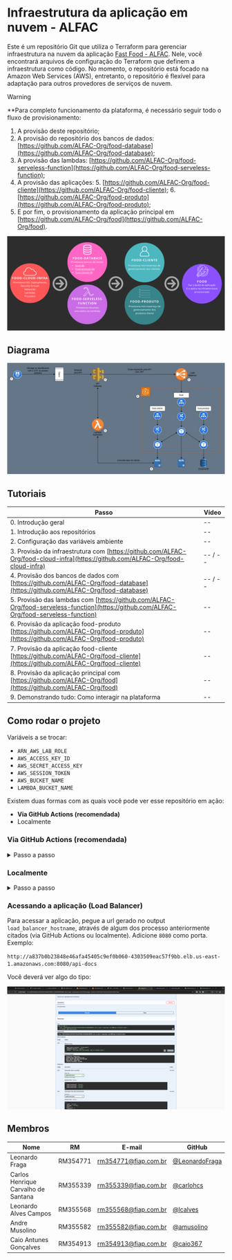 # Infraestrutura da aplicação em nuvem - ALFAC

Este é um repositório Git que utiliza o Terraform para gerenciar infraestrutura na nuvem da aplicação [Fast Food - ALFAC](https://github.com/ALFAC-Org/food). Nele, você encontrará arquivos de configuração do Terraform que definem a infraestrutura como código. No momento, o repositório está focado na Amazon Web Services (AWS), entretanto, o repositório é flexível para adaptação para outros provedores de serviços de nuvem.

> [!WARNING]
> **Para completo funcionamento da plataforma, é necessário seguir todo o fluxo de provisionamento: 
> 1. A provisão deste repositório; 
> 2. A provisão do repositório dos bancos de dados: [https://github.com/ALFAC-Org/food-database](https://github.com/ALFAC-Org/food-database); 
> 3. A provisão das lambdas: [https://github.com/ALFAC-Org/food-serveless-function](https://github.com/ALFAC-Org/food-serveless-function);
> 4. A provisão das aplicações: 
>    5. [https://github.com/ALFAC-Org/food-cliente](https://github.com/ALFAC-Org/food-cliente);
>    6. [https://github.com/ALFAC-Org/food-produto](https://github.com/ALFAC-Org/food-produto);
> 4. E por fim, o provisionamento da aplicação principal em [https://github.com/ALFAC-Org/food](https://github.com/ALFAC-Org/food).

![passos-seguir](docs/passos-provisao.png)

## Diagrama

![Diagrama de Arquitetura](docs/diagrama-arquitetura.png)

## Tutoriais

| Passo                                                                                                                                    | Vídeo   |
|------------------------------------------------------------------------------------------------------------------------------------------|---------|
| 0. Introdução geral                                                                                                                      | --      |
| 1. Introdução aos repositórios                                                                                                           | --      |
| 2. Configuração das variáveis ambiente                                                                                                   | --      |
| 3. Provisão da infraestrutura com [https://github.com/ALFAC-Org/food-cloud-infra](https://github.com/ALFAC-Org/food-cloud-infra)         | -- / -- |
| 4. Provisão dos bancos de dados com [https://github.com/ALFAC-Org/food-database](https://github.com/ALFAC-Org/food-database)             | -- / -- |
| 5. Provisão das lambdas com [https://github.com/ALFAC-Org/food-serveless-function](https://github.com/ALFAC-Org/food-serveless-function) | --      |
| 6. Provisão da aplicação food-produto [https://github.com/ALFAC-Org/food-produto](https://github.com/ALFAC-Org/food-produto)             | --      |
| 7. Provisão da aplicação food-cliente [https://github.com/ALFAC-Org/food-cliente](https://github.com/ALFAC-Org/food-cliente)             | --      |
| 8. Provisão da aplicação principal com [https://github.com/ALFAC-Org/food](https://github.com/ALFAC-Org/food)                            | --      |
| 9. Demonstrando tudo: Como interagir na plataforma                                                                                       | --      |

## Como rodar o projeto

Variáveis a se trocar:

- `ARN_AWS_LAB_ROLE`
- `AWS_ACCESS_KEY_ID`
- `AWS_SECRET_ACCESS_KEY`
- `AWS_SESSION_TOKEN`
- `AWS_BUCKET_NAME`
- `LAMBDA_BUCKET_NAME`

Existem duas formas com as quais você pode ver esse repositório em ação:

- **Via GitHub Actions (recomendada)**
- Localmente

### Via GitHub Actions (recomendada)

<details>
  <summary>Passo a passo</summary>

1. Acesse [https://github.com/ALFAC-Org/food-cloud-infra/actions](https://github.com/ALFAC-Org/food-cloud-infra/actions) (A guia `Actions` deste repositório);
2. Acesse `AWS - Cria infraestrutura`;
3. Clique em `Run workflow` (ou Executar workflow);
4. Aguarde. Se tudo der certo, o `check` verde deverá aparecer, os `outputs` irão ser exibidos e você poderá acessar a url - o processo dura em torno de 10 a 20 minutos;
   1. ![infra-criada-sucesso](./docs/infra-criada-sucesso.png)
   2. ![infra-criada-sucesso-output](./docs/infra-criada-sucesso-output.png)

</details>

### Localmente

<details>
  <summary>Passo a passo</summary>

#### Pré-requisitos

Antes de começar, certifique-se de ter os seguintes itens instalados e configurados em seu ambiente:

1. **Terraform**: A ferramenta que permite definir, visualizar e implantar a infraestrutura de nuvem.
2. **AWS CLI**: A interface de linha de comando da AWS.
3. **Credenciais AWS válidas**: Você precisará de uma chave de acesso e uma chave secreta para autenticar com a AWS (no momento, o repositório usa chaves e credenciais fornecidas pelo [AWS Academy](https://awsacademy.instructure.com/) e que divergem de contas padrão).

## Como usar

1. **Clone este repositório**:

```bash
git clone https://github.com/ALFAC-Org/food-cloud-infra
```

2. **Acesse o diretório do repositório**:

```bash
cd food-cloud-infra
```

3. **Configure as credenciais AWS em seu ambiente**:

```bash
aws configure
```

4. Defina as variáveis necessárias ao nível de ambiente, via arquivo `.tfvars` ou passe através dos comandos. Exemplo:

```bash
terraform <comando> <parâmetros> \
-var "environment=$ENVIRONMENT" \
-var "image_name=$IMAGE_NAME" \
-var "image_username=$DOCKERHUB_USERNAME" \
-var "image_version=$IMAGE_VERSION" \
-var "app_port=$APP_PORT" \
-var "app_service_port=$FOOD_SERVICE_PORT" \
-var "enable_flyway=$ENABLE_FLYWAY" \
-var "aws_region=$AWS_REGION" \
-var "node_role_arn=$ARN_AWS_LAB_ROLE" \
-var "vpc_name=$VPC_NAME" \
-var "vpc_cidr_block=$VPC_CIDR_BLOCK" \
-var "subnet_private_1_cidr_block=$SUBNET_PRIVATE_1_CIDR_BLOCK" \
-var "subnet_private_2_cidr_block=$SUBNET_PRIVATE_2_CIDR_BLOCK" \
-var "subnet_public_1_cidr_block=$SUBNET_PUBLIC_1_CIDR_BLOCK" \
-var "subnet_public_2_cidr_block=$SUBNET_PUBLIC_2_CIDR_BLOCK" \
-var "subnet_availability_zone_az_1=$SUBNET_AVAILABILITY_ZONE_AZ_1" \
-var "subnet_availability_zone_az_2=$SUBNET_AVAILABILITY_ZONE_AZ_2" \
-var "db_username=$DB_USERNAME" \
-var "db_password=$DB_PASSWORD" \
-var "db_name=$DB_NAME" \
-var "db_host=$DB_HOST" \
-var "kubernetes_namespace=$CLUSTER_NAMESPACE" \
-var "cluster_name=$CLUSTER_NAME" \
-var "bucket_food_lambdas=$LAMBDA_BUCKET_NAME"
```

1. **Inicialize o diretório Terraform**:

```bash
terraform init
```

5. **Visualize as mudanças que serão feitas**:

```bash
terraform plan \
-var "environment=$ENVIRONMENT" \
-var "image_name=$IMAGE_NAME" \
-var "image_username=$DOCKERHUB_USERNAME" \
...variáveis
```

6. **Provisione a infraestrutura**:

```bash
terraform apply \
-var "environment=$ENVIRONMENT" \
-var "image_name=$IMAGE_NAME" \
-var "image_username=$DOCKERHUB_USERNAME" \
...variáveis
```

7. **Para destruir a infraestrutura provisionada**:

```bash
terraform destroy \
-var "environment=$ENVIRONMENT" \
-var "image_name=$IMAGE_NAME" \
-var "image_username=$DOCKERHUB_USERNAME" \
...variáveis
```

</details>


### Acessando a aplicação (Load Balancer)

Para acessar a aplicação, pegue a url gerado no output `load_balancer_hostname`, através de algum dos processo anteriormente citados (via GitHub Actions ou localmente). Adicione `8080` como porta. Exemplo:

`http://a837b0b23848e46afa45405c9ef0b060-4303509eac57f9bb.elb.us-east-1.amazonaws.com:8080/api-docs`

Você deverá ver algo do tipo:

![acesso-api-docs](./docs/acesso-api-docs.png)

## Membros

| Nome | RM | E-mail | GitHub |
| --- | --- | --- | --- |
| Leonardo Fraga | RM354771 | [rm354771@fiap.com.br](mailto:rm354771@fiap.com.br) | [@LeonardoFraga](https://github.com/LeonardoFraga) |
| Carlos Henrique Carvalho de Santana | RM355339 | [rm355339@fiap.com.br](mailto:rm355339@fiap.com.br) | [@carlohcs](https://github.com/carlohcs) |
| Leonardo Alves Campos | RM355568 | [rm355568@fiap.com.br](mailto:rm355568@fiap.com.br) | [@lcalves](https://github.com/lcalves) |
| Andre Musolino | RM355582 | [rm355582@fiap.com.br](mailto:rm355582@fiap.com.br) | [@amusolino](https://github.com/amusolino) |
| Caio Antunes Gonçalves | RM354913 | [rm354913@fiap.com.br](mailto:rm354913@fiap.com.br) | [@caio367](https://github.com/caio367) |